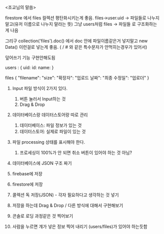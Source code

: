 <조교님의 말씀>

firestore 에서 files 컬렉션 평탄화시키는게 좋음.
 files->user.uid -> 파일들로 나누지말고(유저 이름으로 나누지 말라는 뜻) 그냥 users처럼 files -> 파일들 로 구조화하는게 나음


그리구 collection('files').doc() 에서 doc 안에 파일이름같은거 넣지말고 new Data() 이런걸로 넣는게 좋음. ( / # 와 같은 특수문자가 안먹히는경우가 있어서)

덮어쓰기 기능 구현안해도됨


users : {
	uid:
	id:
	name:
}

files {
	"filename":
	"size":
	"확장자":
	"업로드 날짜":
	"최종 수정일":
	"업로더"
}



1. Input 파일 방식이 2가지 있다.
	1) 버튼 눌러서 Input하는 것
	2) Drag & Drop
2. 데이터베이스랑 데이터스토어랑 따로 관리
	1) 데이터베이스: 파일 정보가 있는 것
	2) 데이터스토어: 실제로 파일이 있는 것
3. 파일 processing 상태를 표시해야 한다.
	1) 프로세싱이 100%가 안 되면 취소 버튼이 있어야 하는 것 아님?
4. 데이터베이스에 JSON 구조 짜기




1. firebase에 저장
2. firestore에 저장
3. 콜렉션 독 저장(JSON) - 각자 필요하다고 생각하는 것 넣기
4. 저장을 하는데 Drag & Drop / 다른 방식에 대해서 구현해보기
5. 콘솔로 로딩 과정같은 것 찍어보기
6. 사람을 누르면 걔가 넣은 정보 찍어 내리기
(users/files)가 있어야 하는듯함



